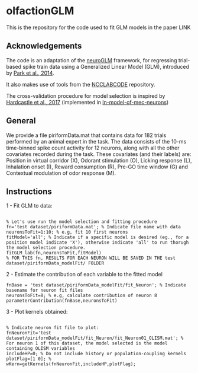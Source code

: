 # olfactionGLM

This is the repository for the code used to fit GLM models in the paper LINK

## Acknowledgements 
The code is an adaptation of the [neuroGLM](https://github.com/pillowlab/neuroGLM) framework, for regressing trial-based spike train data using a Generalized Linear Model (GLM), introduced by [Park et al., 2014](https://pillowlab.princeton.edu/pubs/abs_ParkI_NN14.html).

It also makes use of tools from the [NCCLABCODE](https://github.com/pillowlab/DRD/tree/ddb2683d95fa4887156204ff472028ddd1dbb44b/ncclabcode) repository.

The cross-validation procedure for model selection is inspired by [Hardcastle et al., 2017](https://www.cell.com/neuron/fulltext/S0896-6273(17)30237-4) (implemented in [ln-model-of-mec-neurons](https://github.com/GiocomoLab/ln-model-of-mec-neurons))

## General
We provide a file piriformData.mat that contains data for 182 trials performed by an animal expert in the task. The data consists of the 10-ms time-binned spike count activity for 12 neurons, along with all the other covariates recorded during the task. These covariates (and their labels) are: Position in virtual corridor (X), Odorant stimulation (O), Licking response (L), Inhalation onset (I), Reward consumption (R), Pre-GO time window (G) and Contextual modulation of odor response (M).

## Instructions 

1 - Fit GLM to data:

```

% Let's use run the model selection and fitting procedure
fn='test dataset/piriformData.mat'; % Indicate file name with data
neuronsToFit=1:10; % e.g, fit 10 first neurons
fitModel='all'; % Indicate if a specific model is desired (eg., for a position model indicate 'X'), otherwise indicate 'all' to run thorugh the model selection procedure.
fitGLM_lab(fn,neuronsToFit,fitModel)
% FOR THIS fn, RESULTS FOR EACH NEURON WILL BE SAVED IN THE test dataset/piriformData_modelFit/ FOLDER

```

2 - Estimate the contribution of each variable to the fitted model

```
fnBase = 'test dataset/piriformData_modelFit/fit_Neuron'; % Indicate basename for neuron fit files
neuronsToFit=8; % e.g, calculate contribution of neuron 8
parameterContribution(fnBase,neuronsToFit)

```

3 - Plot kernels obtained:

```

% Indicate neuron fit file to plot:
fnNeuronFit='test dataset/piriformData_modelFit/fit_Neuron/fit_Neuron01_OLISM.mat'; % For neuron 1 of this dataset, the model selected is the model containing OLISM variables
includeHP=0; % Do not include history or population-coupling kernels
plotFlag=[1 0]; % 
wKern=getKernels(fnNeuronFit,includeHP,plotFlag);

```
